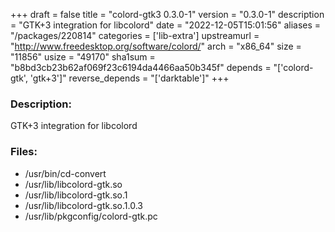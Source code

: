 +++
draft = false
title = "colord-gtk3 0.3.0-1"
version = "0.3.0-1"
description = "GTK+3 integration for libcolord"
date = "2022-12-05T15:01:56"
aliases = "/packages/220814"
categories = ['lib-extra']
upstreamurl = "http://www.freedesktop.org/software/colord/"
arch = "x86_64"
size = "11856"
usize = "49170"
sha1sum = "b8bd3cb23b62af069f23c6194da4466aa50b345f"
depends = "['colord-gtk', 'gtk+3']"
reverse_depends = "['darktable']"
+++
### Description: 
GTK+3 integration for libcolord

### Files: 
* /usr/bin/cd-convert
* /usr/lib/libcolord-gtk.so
* /usr/lib/libcolord-gtk.so.1
* /usr/lib/libcolord-gtk.so.1.0.3
* /usr/lib/pkgconfig/colord-gtk.pc

